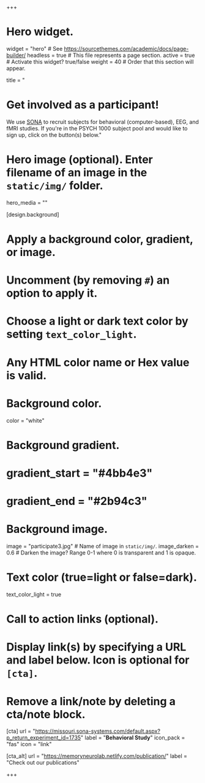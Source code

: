 +++
# Hero widget.
widget = "hero"  # See https://sourcethemes.com/academic/docs/page-builder/
headless = true  # This file represents a page section.
active = true  # Activate this widget? true/false
weight = 40  # Order that this section will appear.

title = "<h1>Get involved as a participant!</h1><p>We use [SONA](https://missouri.sona-systems.com/) to recruit subjects for behavioral (computer-based), EEG, and fMRI studies. If you're in the PSYCH 1000 subject pool and would like to sign up, click on the button(s) below."

# Hero image (optional). Enter filename of an image in the `static/img/` folder.
hero_media = ""

[design.background]
  # Apply a background color, gradient, or image.
  #   Uncomment (by removing `#`) an option to apply it.
  #   Choose a light or dark text color by setting `text_color_light`.
  #   Any HTML color name or Hex value is valid.

  # Background color.
  color = "white"
  
  # Background gradient.
  # gradient_start = "#4bb4e3"
  # gradient_end = "#2b94c3"
  
 # Background image.
 image = "participate3.jpg"  # Name of image in `static/img/`.
 image_darken = 0.6  # Darken the image? Range 0-1 where 0 is transparent and 1 is opaque.

  # Text color (true=light or false=dark).
  text_color_light = true

# Call to action links (optional).
#   Display link(s) by specifying a URL and label below. Icon is optional for `[cta]`.
#   Remove a link/note by deleting a cta/note block.
[cta]
  url = "https://missouri.sona-systems.com/default.aspx?p_return_experiment_id=1735"
  label = "**Behavioral Study**"
  icon_pack = "fas"
  icon = "link"
  
[cta_alt]
  url = "https://memoryneurolab.netlify.com/publication/"
  label = "Check out our publications"

+++
